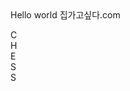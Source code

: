<html>

<body>
  Hello world
집가고싶다.com

  <p>
    C<br>
    H<br>
    E<br>
    S<br>
    S<br>
  </p>
</body>

</html>
